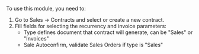 To use this module, you need to:

1.  Go to Sales -\> Contracts and select or create a new contract.
2.  Fill fields for selecting the recurrency and invoice parameters:
    - Type defines document that contract will generate, can be "Sales"
      or "Invoices"
    - Sale Autoconfirm, validate Sales Orders if type is "Sales"
